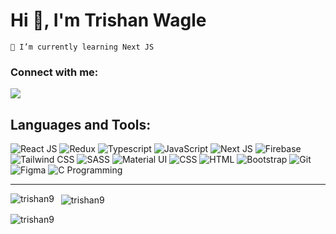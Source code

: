 <h1 align="left">Hi 👋, I'm Trishan Wagle</h1>

`🌱 I’m currently learning Next JS`

<h3 align="left">Connect with me:</h3>

<p align="left">
<a href="https://www.linkedin.com/in/trishan-wagle-5b499722b/" target="_blank">
  <img align="center" src="https://skillicons.dev/icons?i=linkedin"/>
</a>
</p>

## Languages and Tools:

![React JS](https://skillicons.dev/icons?i=react "React JS")
![Redux](https://skillicons.dev/icons?i=redux "Redux")
![Typescript](https://skillicons.dev/icons?i=ts "Typescript")
![JavaScript](https://skillicons.dev/icons?i=js "JavaScript")
![Next JS](https://skillicons.dev/icons?i=nextjs "Next JS")
![Firebase](https://skillicons.dev/icons?i=firebase "Firebase")
![Tailwind CSS](https://skillicons.dev/icons?i=tailwindcss "Tailwind CSS")
![SASS](https://skillicons.dev/icons?i=sass "SASS")
![Material UI](https://skillicons.dev/icons?i=materialui "Material UI")
![CSS](https://skillicons.dev/icons?i=css "CSS")
![HTML](https://skillicons.dev/icons?i=html "HTML")
![Bootstrap](https://skillicons.dev/icons?i=bootstrap "Bootstrap")
![Git](https://skillicons.dev/icons?i=git "Git")
![Figma](https://skillicons.dev/icons?i=figma "Figma")
![C Programming](https://skillicons.dev/icons?i=c "C Programming")

---
<p>
  <img 
  align="left" 
  src="https://github-readme-stats.vercel.app/api/top-langs?username=trishan9&show_icons=true&locale=en&layout=compact&theme=tokyonight"" 
  alt="trishan9" 
  />
</p>

<p>
  &nbsp;
  <img 
  align="center" 
  src="https://github-readme-stats.vercel.app/api?username=trishan9&show_icons=true&locale=en&theme=tokyonight" 
  alt="trishan9" 
  />
</p>

<p>
  <img 
  align="center" 
  src="https://github-readme-streak-stats.herokuapp.com/?user=trishan9&&theme=tokyonight" 
  alt="trishan9" 
  />
</p>
